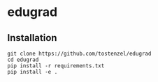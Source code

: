 # edugrad

## Installation

    git clone https://github.com/tostenzel/edugrad
    cd edugrad
    pip install -r requirements.txt
    pip install -e .


